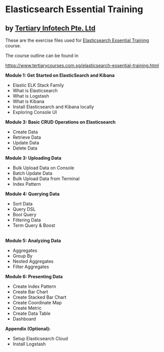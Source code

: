 # Elasticsearch Essential Training
## by [Tertiary Infotech Pte. Ltd](https://www.tertiarycourses.com.sg/)

These are the exercise files used for [Elasticsearch Essential Training](https://www.tertiarycourses.com.sg/elasticsearch-essential-training.html) course. 

The course outline can be found in 

https://www.tertiarycourses.com.sg/elasticsearch-essential-training.html

<p><strong>Module 1: Get Started on ElasticSearch and Kibana</strong></p>
<ul>
<li>Elastic ELK Stack Family</li>
<li>What is Elasticsearch</li>
<li>What is Logstash</li>
<li>What is Kibana</li>
<li>Install Elasticsearch and Kibana locally</li>
<li>Exploring Console UI</li>
</ul>
<p><strong>Module 3: Basic CRUD Operations on Elasticsearch</strong></p>
<ul>
<li>Create Data</li>
<li>Retrieve Data</li>
<li>Update Data</li>
<li>Delete Data</li>
</ul>
<p><strong>Module 3: Uploading Data</strong></p>
<ul>
<li>Bulk Upload Data on Console</li>
<li>Batch Update Data</li>
<li>Bulk Upload Data from Terminal&nbsp;</li>
<li>Index Pattern</li>
</ul>
<p><strong>Module 4: Querying Data</strong></p>
<ul>
<li>Sort Data</li>
<li>Query DSL</li>
<li>Bool Query</li>
<li>Filtering Data</li>
<li>Term Query &amp; Boost</li>
</ul>
<p><br /><strong>Module 5: Analyzing Data</strong></p>
<ul>
<li>Aggregates</li>
<li>Group By</li>
<li>Nested Aggregates</li>
<li>Filter Aggregates</li>
</ul>
<p><strong>Module 6: Presenting Data</strong></p>
<ul>
<li>Create Index Pattern</li>
<li>Create Bar Chart</li>
<li>Create Stacked Bar Chart</li>
<li>Create Coordinate Map</li>
<li>Create Metric</li>
<li>Create Data Table</li>
<li>Dashboard</li>
</ul>
<p><strong>Appendix (Optional):</strong> </p>
<ul>
<li>Setup Elasticsearch Cloud</li>
<li>Install Logstash</li>
</ul>

